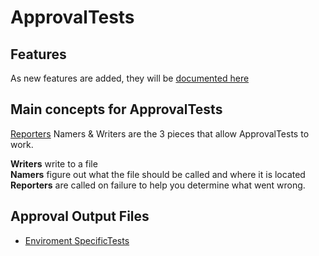 # ApprovalTests

## Features 

As new features are added, they will be [documented here](Features.md)

## Main concepts for ApprovalTests  

[Reporters](Reporters.md#top) Namers & Writers are the 3 pieces that allow ApprovalTests to work. 
 
**Writers** write to a file  
**Namers** figure out what the file should be called and where it is located  
**Reporters** are called on failure to help you determine what went wrong.  


## Approval Output Files

* [Enviroment SpecificTests](EnvironmentSpecificTests.md)